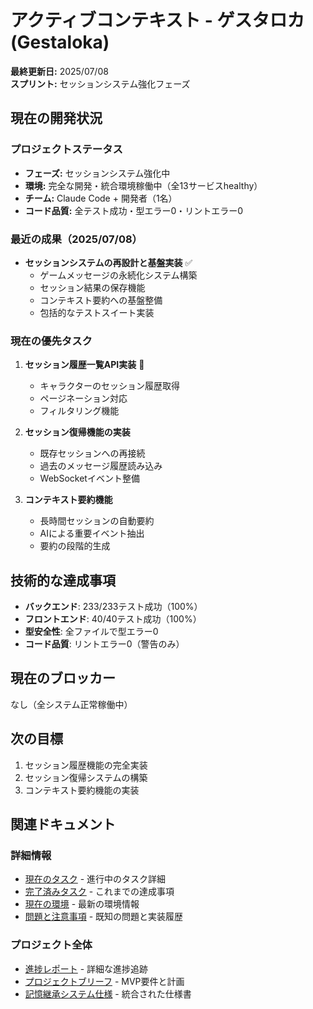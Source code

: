 # アクティブコンテキスト - ゲスタロカ (Gestaloka)

**最終更新日:** 2025/07/08  
**スプリント:** セッションシステム強化フェーズ

## 現在の開発状況

### プロジェクトステータス
- **フェーズ:** セッションシステム強化中
- **環境:** 完全な開発・統合環境稼働中（全13サービスhealthy）
- **チーム:** Claude Code + 開発者（1名）
- **コード品質:** 全テスト成功・型エラー0・リントエラー0

### 最近の成果（2025/07/08）
- **セッションシステムの再設計と基盤実装** ✅
  - ゲームメッセージの永続化システム構築
  - セッション結果の保存機能
  - コンテキスト要約への基盤整備
  - 包括的なテストスイート実装

### 現在の優先タスク
1. **セッション履歴一覧API実装** 🎯
   - キャラクターのセッション履歴取得
   - ページネーション対応
   - フィルタリング機能

2. **セッション復帰機能の実装**
   - 既存セッションへの再接続
   - 過去のメッセージ履歴読み込み
   - WebSocketイベント整備

3. **コンテキスト要約機能**
   - 長時間セッションの自動要約
   - AIによる重要イベント抽出
   - 要約の段階的生成

## 技術的な達成事項
- **バックエンド**: 233/233テスト成功（100%）
- **フロントエンド**: 40/40テスト成功（100%）
- **型安全性**: 全ファイルで型エラー0
- **コード品質**: リントエラー0（警告のみ）

## 現在のブロッカー
なし（全システム正常稼働中）

## 次の目標
1. セッション履歴機能の完全実装
2. セッション復帰システムの構築
3. コンテキスト要約機能の実装

## 関連ドキュメント

### 詳細情報
- [現在のタスク](./current_tasks.md) - 進行中のタスク詳細
- [完了済みタスク](./completedTasks.md) - これまでの達成事項
- [現在の環境](./current_environment.md) - 最新の環境情報
- [問題と注意事項](./issuesAndNotes.md) - 既知の問題と実装履歴

### プロジェクト全体
- [進捗レポート](../progressReports/) - 詳細な進捗追跡
- [プロジェクトブリーフ](../projectbrief.md) - MVP要件と計画
- [記憶継承システム仕様](../../03_worldbuilding/game_mechanics/memoryInheritance.md) - 統合された仕様書